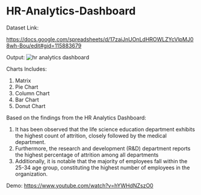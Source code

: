 # HR-Analytics-Dashboard

Dataset Link:

https://docs.google.com/spreadsheets/d/17zaiJnUOnLdHROWLZYcVlpMJ08wh-Bou/edit#gid=115883679

Output:
![hr analytics dashboard](https://github.com/tanishagupta1004/HR-Data-Dashboard/assets/81075056/0b1af9c0-2209-4f40-9059-ce5da8e12040)

Charts Includes:
1. Matrix
2. Pie Chart
3. Column Chart
4. Bar Chart
5. Donut Chart

Based on the findings from the HR Analytics Dashboard:
1. It has been observed that the life science education department exhibits the highest count of attrition, closely followed by the medical department.
2. Furthermore, the research and development (R&D) department reports the highest percentage of attrition among all departments
3. Additionally, it is notable that the majority of employees fall within the 25-34 age group, constituting the highest number of employees in the organization.

Demo:
https://www.youtube.com/watch?v=hYWHdNZszO0
